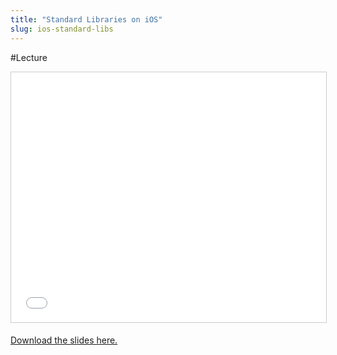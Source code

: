 ```yaml
---
title: "Standard Libraries on iOS"
slug: ios-standard-libs
---
```


#Lecture

<iframe src="//www.slideshare.net/slideshow/embed_code/key/pGb9SNRFdGF2m" width="100%" height="400" frameborder="0" marginwidth="0" marginheight="0" scrolling="no" style="border:1px solid #CCC; border-width:1px; margin-bottom:5px; max-width: 100%;" allowfullscreen> </iframe>

[Download the slides here.](https://s3.amazonaws.com/mgwu-misc/MS-17/Slides/StandardLibs.pdf)